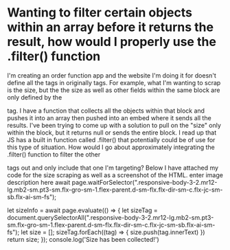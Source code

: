 
# Wanting to filter certain objects within an array before it returns the result, how would I properly use the .filter() function

I'm creating an order function app and the website I'm doing it for doesn't define all the tags in originally tags. For example, what I'm wanting to scrap is the size, but the the size as well as other fields within the same block are only defined by the <p> tag.
I have a function that collects all the objects within that block and pushes it into an array then pushed into an embed where it sends all the results. I've been trying to come up with a solution to pull on the "size" only within the block, but it returns null or sends the entire block. I read up that JS has a built in function called .filter() that potentially could be of use for this type of situation.
How would I go about approximately integrating the .filter() function to filter the other <p> tags out and only include that one I'm targeting?
Below I have attached my code for the size scraping as well as a screenshot of the HTML.
enter image description here
await page.waitForSelector(".responsive-body-3-2.mr12-lg.mb2-sm.pt3-sm.flx-gro-sm-1.flex-parent.d-sm-flx.flx-dir-sm-c.flx-jc-sm-sb.flx-ai-sm-fs");

let sizeInfo = await page.evaluate(() => {
    let sizeTag = document.querySelectorAll(".responsive-body-3-2.mr12-lg.mb2-sm.pt3-sm.flx-gro-sm-1.flex-parent.d-sm-flx.flx-dir-sm-c.flx-jc-sm-sb.flx-ai-sm-fs");
    let size = [];
    sizeTag.forEach((tag) => {
        size.push(tag.innerText)
    })
    return size;
});
console.log('Size has been collected!')


        